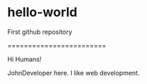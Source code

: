 # hello-world
First github repository

========================

Hi Humans!

JohnDeveloper here. I like web development.
